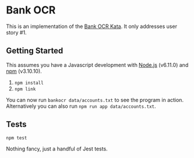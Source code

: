 # Bank OCR

This is an implementation of the [Bank OCR Kata](http://codingdojo.org/kata/BankOCR/). It only addresses user story #1.

## Getting Started

This assumes you have a Javascript development with
[Node.js](https://nodejs.org/en/) (v6.11.0) and
[npm](https://www.npmjs.com/) (v3.10.10).

1. ``npm install``
2. ``npm link``

You can now run ``bankocr data/accounts.txt`` to see the program in action. Alternatively you can also run ``npm run app data/accounts.txt``.

## Tests

``npm test``

Nothing fancy, just a handful of Jest tests.